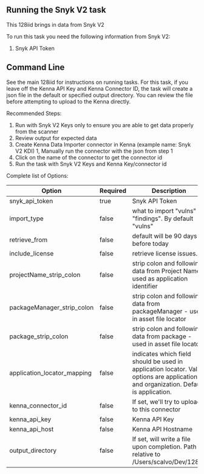 ## Running the Snyk V2 task

This 128iid brings in data from Snyk V2

To run this task you need the following information from Snyk V2:

1. Snyk API Token

## Command Line

See the main 128iid for instructions on running tasks. For this task, if you leave off the Kenna API Key and Kenna Connector ID, the task will create a json file in the default or specified output directory. You can review the file before attempting to upload to the Kenna directly.

Recommended Steps:

1. Run with Snyk V2 Keys only to ensure you are able to get data properly from the scanner
1. Review output for expected data
1. Create Kenna Data Importer connector in Kenna (example name: Snyk V2 KDI)
1, Manually run the connector with the json from step 1
1. Click on the name of the connector to get the connector id
1. Run the task with Snyk V2 Keys and Kenna Key/connector id

Complete list of Options:

| Option | Required | Description | default |
| --- | --- | --- | --- |
| snyk_api_token | true | Snyk API Token | n/a |
| import_type | false | what to import "vulns" or "findings". By default "vulns" | vulns |
| retrieve_from | false | default will be 90 days before today | 90 |
| include_license | false | retrieve license issues. | n/a |
| projectName_strip_colon | false | strip colon and following data from Project Name - used as application identifier | n/a |
| packageManager_strip_colon | false | strip colon and following data from packageManager - used in asset file locator | n/a |
| package_strip_colon | false | strip colon and following data from package - used in asset file locator | n/a |
| application_locator_mapping | false | indicates which field should be used in application locator. Valid options are application and organization. Default is application. | application |
| kenna_connector_id | false | If set, we'll try to upload to this connector | n/a |
| kenna_api_key | false | Kenna API Key | n/a |
| kenna_api_host | false | Kenna API Hostname | api.denist.dev |
| output_directory | false | If set, will write a file upon completion. Path is relative to /Users/scalvo/Dev/128iid | output/snyk |

